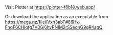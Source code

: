 Visit Plotter at https://plotter-f6b18.web.app/

Or download the application as an executable from https://mega.nz/file/iVxn3abT#86Hk-FnqF6CHIqfg7V0Gj6hvPNIM2rSSeonG9gR4agQ

